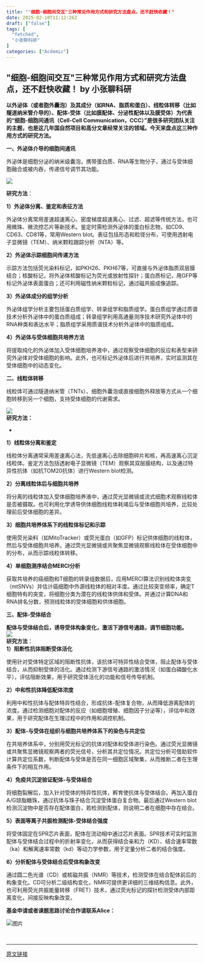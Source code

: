 ```yaml
---
title: ""细胞-细胞间交互"三种常见作用方式和研究方法盘点，还不赶快收藏！"
date: 2025-02-10T11:12:26Z
draft: ["false"]
tags: [
  "fetched",
  "小张聊科研"
]
categories: ["Acdemic"]
---
```

"细胞-细胞间交互"三种常见作用方式和研究方法盘点，还不赶快收藏！ by 小张聊科研
------
<div><section><mp-common-profile data-pluginname="mpprofile" data-id="MzAwMzY4MTYxNw==" data-headimg="http://mmbiz.qpic.cn/mmbiz_png/W1UqIxJECtwG71Zh9FrpOxUfHoxmOYS4L8VBADiciaDbku2muFdhQcHP0K9ZttBYXib1sMxDCIxJXk6Jia9cbBNgicg/0?wx_fmt=png" data-nickname="小张聊科研" data-alias="xzlky2015" data-signature="聊聊跟科研有关的感想心得，如基金，文章和实验。" data-from="1" data-is_biz_ban="0" data-service_type="undefined"></mp-common-profile></section><p><strong><span lang="EN-US"><span>以</span><span><strong>外泌体（或者胞外囊泡）及其成分（如</strong></span><strong><span>RNA</span></strong><strong><span>、脂质和蛋白）</span></strong><span>、<strong>线粒体转移（比如隧道纳米管介导的）</strong>、<strong>配体</strong></span><strong><span>-</span></strong><strong><span>受体（比如膜配体、分泌性配体以及膜受体）</span></strong><span>为代表的“细胞</span><span>-</span><span>细胞间通讯（</span><span>Cell-Cell Communication</span><span>，</span><span>CCC</span><span>）”是很多研究团队关注的主题，也是这几年国自然项目和高分文章经常关注的领域。</span></span></strong><span><strong><span lang="EN-US">今天来盘点这三种作用方式的研究方法。</span></strong></span></p><section><strong><span lang="EN-US"><strong><span>一、</span></strong></span></strong><strong><span>外泌体介导的细胞间通讯</span></strong><strong><span lang="EN-US"><p></p></span></strong></section><p><span>外泌体是细胞分泌的纳米级囊泡，携带蛋白质、</span><span lang="EN-US">RNA</span><span>等生物分子，通过与受体细胞融合或被内吞，传递信号调节其功能。</span><span lang="EN-US"><p></p></span></p><section><img data-galleryid="" data-imgfileid="508331191" data-ratio="0.6722222222222223" data-s="300,640" data-src="https://mmbiz.qpic.cn/sz_mmbiz_png/W1UqIxJECtxBRSZ27nxKLp4D5RXOHvTvwxUBluboJRqojJzCqMHoygGicr792xZ3RWlelrkBhmlQd1VzPcuXsVQ/640?wx_fmt=png&amp;from=appmsg" data-type="png" data-w="1080" src="https://mmbiz.qpic.cn/sz_mmbiz_png/W1UqIxJECtxBRSZ27nxKLp4D5RXOHvTvwxUBluboJRqojJzCqMHoygGicr792xZ3RWlelrkBhmlQd1VzPcuXsVQ/640?wx_fmt=png&amp;from=appmsg"></section><p><span><strong><span>研究方法</span></strong><span>：</span></span><span></span><span lang="EN-US"><p></p></span></p><p><strong><span lang="EN-US">1</span></strong><strong><span>）外泌体分离、鉴定和表征方法</span></strong><strong><span lang="EN-US"><p></p></span></strong></p><p><span>外泌体分离常用差速超速离心、密度梯度超速离心、过滤、超滤等传统方法，也可用微珠、微流控芯片等新技术。鉴定时需检测外泌体的蛋白标志物，如</span><span lang="EN-US">CD9</span><span>、</span><span lang="EN-US">CD63</span><span>、</span><span lang="EN-US">CD81</span><span>等，常用</span><span lang="EN-US">Western blot</span><span>。表征包括形态和粒径分布，可使用透射电子显微镜（</span><span lang="EN-US">TEM</span><span>）、纳米颗粒跟踪分析（</span><span lang="EN-US">NTA</span><span>）等。</span><span lang="EN-US"><p></p></span></p><p><strong><span lang="EN-US">2</span></strong><strong><span>）外泌体示踪细胞间传递方法</span></strong><strong><span lang="EN-US"><p></p></span></strong></p><p><span>示踪方法包括荧光染料标记，如</span><span lang="EN-US">PKH26</span><span>、</span><span lang="EN-US">PKH67</span><span>等，可直接与外泌体脂质双层膜结合；核酸标记，将外泌体核酸标记为荧光或放射性探针；蛋白质标记，用</span><span lang="EN-US">GFP</span><span>等标记外泌体表面蛋白；还可利用磁性纳米颗粒标记，通过磁共振成像追踪。</span><span lang="EN-US"><p></p></span></p><p><strong><span lang="EN-US">3</span></strong><strong><span>）外泌体成分的组学分析</span></strong><strong><span lang="EN-US"><p></p></span></strong></p><p><span>外泌体组学分析主要包括蛋白质组学、转录组学和脂质组学。蛋白质组学通过质谱技术分析外泌体中的蛋白质组成；转录组学利用高通量测序技术研究外泌体中的</span><span lang="EN-US">RNA</span><span>种类和表达水平；脂质组学采用质谱技术分析外泌体中的脂质组成。</span><span lang="EN-US"><p></p></span></p><p><strong><span lang="EN-US">4</span></strong><strong><span>）外泌体与受体细胞共培养方法</span></strong><strong><span lang="EN-US"><p></p></span></strong></p><section><span>将提取纯化的外泌体加入受体细胞培养液中，通过观察受体细胞的反应和表型来研究外泌体对受体细胞的影响。此外，也可标记外泌体后进行共培养，实时监测其在受体细胞中的动态变化。</span><span lang="EN-US"><p></p></span></section><section><strong><span>二、</span></strong><strong><span>线粒体转移</span></strong><strong><span lang="EN-US"><p></p></span></strong></section><section><span>线粒体可通过隧道纳米管（</span><span lang="EN-US">TNTs</span><span>）、细胞外囊泡或直接细胞外释放等方式从一个细胞转移到另一个细胞，支持受体细胞的代谢需求。</span><span lang="EN-US"><p></p></span></section><section><img data-galleryid="" data-imgfileid="508331192" data-ratio="0.6981481481481482" data-s="300,640" data-src="https://mmbiz.qpic.cn/sz_mmbiz_png/W1UqIxJECtxBRSZ27nxKLp4D5RXOHvTvC9dGKAKxpM7xqdaLj1XfCEUFT8mZd2p1sbfxcjUX2EEicTTJE7a6Bsw/640?wx_fmt=png&amp;from=appmsg" data-type="png" data-w="1080" src="https://mmbiz.qpic.cn/sz_mmbiz_png/W1UqIxJECtxBRSZ27nxKLp4D5RXOHvTvC9dGKAKxpM7xqdaLj1XfCEUFT8mZd2p1sbfxcjUX2EEicTTJE7a6Bsw/640?wx_fmt=png&amp;from=appmsg"></section><section><span></span></section><section><strong><span><strong>研究方法</strong><span>：</span></span></strong><span lang="EN-US"><p></p></span></section><ul><li><section><strong><span><strong><span lang="EN-US"></span></strong></span></strong></section></li></ul><section><strong><span lang="EN-US">1</span></strong><strong><span>）线粒体分离和鉴定</span></strong><strong><span lang="EN-US"><p></p></span></strong></section><section><span>线粒体分离通常采用差速离心法，先低速离心去除细胞碎片和核，再高速离心沉淀线粒体。鉴定方法包括透射电子显微镜（</span><span lang="EN-US">TEM</span><span>）观察其双层膜结构，以及通过特异性抗体（如抗</span><span lang="EN-US">TOM20</span><span>抗体）进行</span><span lang="EN-US">Western blot</span><span>检测。</span><span lang="EN-US"><p></p></span></section><section><strong><span lang="EN-US">2</span></strong><strong><span>）分离线粒体后与细胞共培养</span></strong><strong><span lang="EN-US"><p></p></span></strong></section><section><span>将分离的线粒体加入受体细胞培养液中，通过荧光显微镜或流式细胞术观察线粒体是否被摄取。也可利用化学诱导供体细胞线粒体耗竭后与受体细胞共培养，比较处理前后受体细胞的差异。</span><span lang="EN-US"><p></p></span></section><section><strong><span lang="EN-US">3</span></strong><strong><span>）细胞共培养体系下的线粒体标记和示踪</span></strong><strong><span lang="EN-US"><p></p></span></strong></section><section><span>使用荧光染料（如</span><span lang="EN-US">MitoTracker</span><span>）或荧光蛋白（如</span><span lang="EN-US">GFP</span><span>）标记供体细胞的线粒体，然后与受体细胞共培养。通过荧光显微镜或共聚焦显微镜观察线粒体在受体细胞中的分布，从而示踪线粒体转移。</span><span lang="EN-US"><p></p></span></section><section><strong><span lang="EN-US">4</span></strong><strong><span>）单细胞测序结合</span></strong><strong><span lang="EN-US">MERCI</span></strong><strong><span>分析</span></strong><strong><span lang="EN-US"><p></p></span></strong></section><p><span>获取共培养的癌细胞和</span><span lang="EN-US">T</span><span>细胞的转录组数据后，应用</span><span lang="EN-US">MERCI</span><span>算法识别线粒体突变（</span><span lang="EN-US">mtSNVs</span><span>）并估计癌细胞中外源线粒体的相对丰度。通过比较突变频率，确定</span><span lang="EN-US">T</span><span>细胞特有的突变，将细胞分类为潜在的线粒体供体和受体。并通过计算</span><span lang="EN-US">DNA</span><span>和</span><span lang="EN-US">RNA</span><span>排名分数，预测线粒体的受体细胞和供体细胞。</span><span lang="EN-US"><p></p></span></p><ul><span></span><span lang="EN-US"><p></p></span></ul><section><strong><span lang="EN-US"><strong><span>三、</span></strong></span></strong><strong><span>配体</span></strong><strong><span lang="EN-US">-</span></strong><strong><span>受体结合</span></strong><strong><span lang="EN-US"><p></p></span></strong></section><section><strong><span>配体与受体结合后，诱导受体构象变化，激活下游信号通路，调节细胞功能。</span></strong><span></span></section><section><img data-galleryid="" data-imgfileid="508331190" data-ratio="0.6185185185185185" data-s="300,640" data-src="https://mmbiz.qpic.cn/sz_mmbiz_png/W1UqIxJECtxBRSZ27nxKLp4D5RXOHvTvRzf2bAgzIjmmpfVK7oiaNoS96nEkCyb8KgmNfHtRcJgAhjou1IGMt2Q/640?wx_fmt=png&amp;from=appmsg" data-type="png" data-w="1080" src="https://mmbiz.qpic.cn/sz_mmbiz_png/W1UqIxJECtxBRSZ27nxKLp4D5RXOHvTvRzf2bAgzIjmmpfVK7oiaNoS96nEkCyb8KgmNfHtRcJgAhjou1IGMt2Q/640?wx_fmt=png&amp;from=appmsg"></section><section><strong><span>研究方法</span></strong><span>：</span></section><section><span></span></section><section><strong><span lang="EN-US">1</span></strong><strong><span>）阻断性抗体阻断受体活化</span></strong><strong><span lang="EN-US"><p></p></span></strong></section><section><span>使用针对受体特定区域的阻断性抗体，该抗体可特异性结合受体，阻止配体与受体结合，从而抑制受体的活化。通过检测下游信号通路的激活情况（如蛋白磷酸化水平），评估阻断效果，用于研究受体活化的功能和信号传导机制。</span><span lang="EN-US"><p></p></span></section><section><strong><span lang="EN-US">2</span></strong><strong><span>）中和性抗体降低配体浓度</span></strong><strong><span lang="EN-US"><p></p></span></strong></section><section><span>利用中和性抗体与配体特异性结合，形成抗体</span><span lang="EN-US">-</span><span>配体复合物，从而降低游离配体的浓度。通过检测细胞对配体的反应（如细胞增殖、细胞因子分泌等），评估中和效果，用于研究配体在生理过程中的作用和调控机制。</span><span lang="EN-US"><p></p></span></section><section><strong><span lang="EN-US">3</span></strong><strong><span>）配体</span></strong><strong><span lang="EN-US">-</span></strong><strong><span>与受体在组织与细胞共培养体系下的染色与共定位</span></strong><strong><span lang="EN-US"><p></p></span></strong></section><section><span>在共培养体系中，分别用荧光标记的抗体对配体和受体进行染色。通过荧光显微镜或共聚焦显微镜观察两者的荧光信号，分析其共定位情况。共定位分析可借助软件计算共定位系数，判断配体与受体是否在同一细胞区域聚集，从而推断二者在生理条件下的相互作用。</span><span lang="EN-US"><p></p></span></section><section><strong><span lang="EN-US">4</span></strong><strong><span>）免疫共沉淀验证配体</span></strong><strong><span lang="EN-US">-</span></strong><strong><span>与受体结合</span></strong><strong><span lang="EN-US"><p></p></span></strong></section><section><span>将细胞裂解后，加入针对受体的特异性抗体，孵育使抗体与受体结合。再加入蛋白</span><span lang="EN-US">A/G</span><span>琼脂糖珠，通过抗体与珠子结合沉淀受体蛋白复合物。最后通过</span><span lang="EN-US">Western blot</span><span>检测沉淀物中是否存在配体蛋白，若检测到配体，则说明二者在细胞中存在结合。</span><span lang="EN-US"><p></p></span></section><section><strong><span lang="EN-US">5</span></strong><strong><span>）表面等离子共振检测配体</span></strong><strong><span lang="EN-US">-</span></strong><strong><span>受体结合强度</span></strong><strong><span lang="EN-US"><p></p></span></strong></section><section><span>将受体固定在</span><span lang="EN-US">SPR</span><span>芯片表面，配体在流动相中通过芯片表面。</span><span lang="EN-US">SPR</span><span>技术可实时监测配体与受体结合过程中的折射率变化，从而获得结合亲和力（</span><span lang="EN-US">KD</span><span>）、结合速率常数（</span><span lang="EN-US">ka</span><span>）和解离速率常数（</span><span lang="EN-US">kd</span><span>）等动力学参数，用于定量分析二者的结合强度。</span><span lang="EN-US"><p></p></span></section><section><strong><span lang="EN-US">6</span></strong><strong><span>）分析配体与受体结合后受体构象改变</span></strong><strong><span lang="EN-US"><p></p></span></strong></section><p><span>通过圆二色光谱（</span><span lang="EN-US">CD</span><span>）或核磁共振（</span><span lang="EN-US">NMR</span><span>）等技术，检测受体在结合配体前后的构象变化。</span><span lang="EN-US">CD</span><span>可分析二级结构变化，</span><span lang="EN-US">NMR</span><span>可提供更详细的三维结构信息。此外，也可利用荧光共振能量转移（</span><span lang="EN-US">FRET</span><span>）技术，通过荧光标记的探针检测受体内部距离变化，间接反映构象改变。</span><span lang="EN-US"><p></p></span></p><p><strong><span>基金申请或者课题思路讨论合作</span></strong><strong><span>请联系Alice：</span></strong></p><p><img alt="图片" data-backh="292" data-backw="283" data-imgfileid="508331188" data-ratio="1.0318021201413428" data-src="https://mmbiz.qpic.cn/sz_mmbiz_png/W1UqIxJECtzuxV7WPb3cR11TUOdrIqvNiavxNVHJma1gUepmRicvxPo0ibSJY5VX5zd5uqFY71yNIlbQWeFTY8AYA/640?wx_fmt=other&amp;from=appmsg&amp;wxfrom=5&amp;wx_lazy=1&amp;wx_co=1&amp;tp=webp" data-type="png" data-w="283" src="https://mmbiz.qpic.cn/sz_mmbiz_png/W1UqIxJECtzuxV7WPb3cR11TUOdrIqvNiavxNVHJma1gUepmRicvxPo0ibSJY5VX5zd5uqFY71yNIlbQWeFTY8AYA/640?wx_fmt=other&amp;from=appmsg&amp;wxfrom=5&amp;wx_lazy=1&amp;wx_co=1&amp;tp=webp"></p><p><br></p><p><mp-style-type data-value="3"></mp-style-type></p></div>  
<hr>
<a href="https://mp.weixin.qq.com/s/n1-doEJxJIJco2L7JOs9Sg",target="_blank" rel="noopener noreferrer">原文链接</a>
